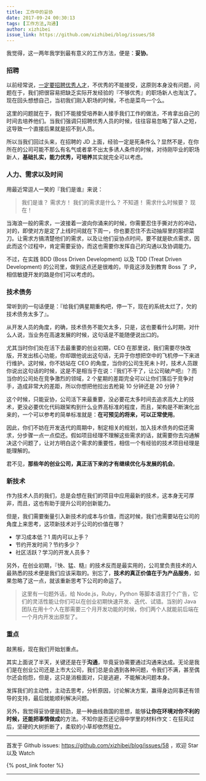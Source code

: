 ```yaml
---
title: 工作中的妥协
date: 2017-09-24 00:30:13
tags: [工作方法,沟通]
author: xizhibei
issue_link: https://github.com/xizhibei/blog/issues/58
---
```

<!-- en_title: compromise-in-work -->

我觉得，这一两年我学到最有意义的工作方法，便是：**妥协**。

### 招聘

以前经常说，[一定要招聘优秀人才](https://github.com/xizhibei/blog/issues/36)，不优秀的不能接受，这原则本身没有问题，问题在于，我们把很容易把缺乏实际开发经验的『不够优秀』的职场新人也淘汰了。现在回头想想自己，当初我们刚入职场的时候，不也是菜鸟一个么。

这里的问题就在于，我们不能接受培养新人接手我们工作的做法，不肯拿出自己的时间去培养他们。当我们强调只招聘优秀人员的时候，往往容易忽略了容人之短，这导致一个直接后果就是招不到人员。

所以当我们回过头来，在招聘的 JD 上面，经验一定是死条件么？显然不是，在你所在的公司可能不那么有名气或者拿不出太多诱人条件的时候，对待刚毕业的职场新人，**基础扎实，能力优秀，可培养**其实就完全可以考虑。

### 人力、需求以及时间

用最近常逗人一笑的『我们是谁』来说：

> 我们是谁？
> 需求方！
> 我们的需求是什么？
> 不知道！
> 需求什么时候要？
> 现在！

当海浪一般的需求，一波接着一波向你涌来的时候，你需要忍住手撕对方的冲动，对的，即使对方是定了上线时间就在下周一，你也要忍住不去动抽屉里的那把菜刀。让需求方搞清楚他们的需求，以及让他们妥协点时间，要不就是砍点需求，因此而这个过程中，肯定需要妥协，而这也需要你发挥自己的沟通以及协调能力。

不过，在实践 BDD (Boss Driven Development) 以及 TDD (Treat Driven Development) 的公司里，做到这点还是很难的，毕竟这涉及到教育 Boss 了 :P，相信敏捷开发的路是你们可以考虑的。

### 技术债务

常听到的一句话便是：『给我们俩星期重构吧，停一下，现在的系统太烂了，欠的技术债务太多了』。

从开发人员的角度，的确，技术债务不能欠太多，只是，这也要看什么时期，对什么人说，当业务在高速发展的时候，这句话是不能随便说出口的。

尤其当时你们处在活下去最重要的创业初期，CEO 在那里说，我们需要尽快改版，开发出核心功能，你却跟他说出这句话，无异于你想把空中的飞机停一下来进行维护。这时候，你不妨站在 CEO 的角度，当你的公司生死未卜时，技术人员跟你说出这句话的时候，这是不是相当于在说：『我们不干了，让公司破产吧』？而当你的公司处在竞争激烈的领域，2 个星期的差距完全可以让你们落后于竞争对手，造成非常大的差距，所以你想把他拉出去枪毙 10 分钟还是 20 分钟？

这个时候，只能妥协，公司活下来最重要，没必要花太多时间去追求高大上的技术，更没必要优化代码跟架构到什么业界高标准的程度，而且，架构是不断演化出来的，一个可以参考的简单标准就是：**在可预见的将来，可以正常使用**。

因此，你们不妨在开发迭代的周期中，制定相关的规划，加入技术债务的偿还需求，分步骤一点一点偿还。假如项目经理不理解这些需求的话，就需要你去沟通解决这个问题了，让对方明白这个需求的重要性，相信一个有经验的技术项目经理是能理解的。

君不见，**那些年的创业公司，真正活下来的才有继续优化与发展的机会**。

### 新技术

作为技术人员的我们，总是会想在我们的项目中应用最新的技术，这本身无可厚非，而且，这也有助于提升公司的创新能力。

但是，我们需要衡量引入新技术的成本与价值，而这时候，我们也需要站在公司的角度上来思考，这项新技术对于公司的价值在哪？

-   学习成本低？1 周内可以上手？
-   节约开发时间？节约多少？
-   社区活跃？学习的开发人员多？

另外，在创业初期，『快、猛、糙』的技术反而是最实用的，公司里负责技术的人最熟悉的技术便是我们应该采取的。别忘了，**技术的真正价值在于为产品服务**，如果忽略了这一点，就该重新思考下公司的命运了。

> 这里有一句题外话，给 Node.js，Ruby，Python 等脚本语言打个广告，它们的灵活性能让你们可以在创业初期快速开发、迭代、试错。当别的 Java 团队在用十个人在那需要三个月开发功能的时候，你们两个人就能前后端在一个月内开发出原型了。

### 重点

敲黑板，现在我们开始划重点。

其实上面说了半天，关键还是在于**沟通**，毕竟妥协需要通过沟通来达成。无论是我们是在创业公司还是上市大公司，我们总是会遇到各种问题，令我们不满，甚至偶尔还会抱怨，但是，这只是消极面对，只是逃避，不能解决问题本身。

发挥我们的主动性，主动去思考，分析原因，讨论解决方案，赢得身边同事还有领导的支持，最后就能顺利解决问题。

另外，我觉得妥协便是韧劲，是一种曲线救国的思想，能够**让你在环境对你不利的时候，还能把事情做成**的方法。不知你是否还记得中学里的材料作文：在狂风过后，坚硬的大树折断了，柔软的小草却依然挺立。


***
首发于 Github issues: https://github.com/xizhibei/blog/issues/58 ，欢迎 Star 以及 Watch

{% post_link footer %}
***